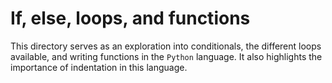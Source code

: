 # If, else, loops, and functions
This directory serves as an exploration into conditionals, the different loops available, and writing functions in the `Python` language.
It also highlights the importance of indentation in this language.